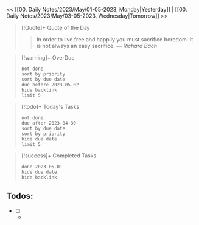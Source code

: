 << [[00. Daily Notes/2023/May/01-05-2023, Monday|Yesterday]] | [[00. Daily Notes/2023/May/03-05-2023, Wednesday|Tomorrow]] >>

> [!Quote]+ Quote of the Day  
> > In order to live free and happily you must sacrifice boredom. It is not always an easy sacrifice.
> — <cite>Richard Bach</cite>

> [!warning]+ OverDue  
> ```tasks  
> not done  
> sort by priority 
> sort by due date  
> due before 2023-05-02
> hide backlink  
> limit 5  
> ```

> [!todo]+ Today's Tasks  
> ```tasks  
> not done  
> due after 2023-04-30  
> sort by due date   
> sort by priority 
> hide due date  
> limit 5  
> ```

> [!success]+ Completed Tasks  
> ```tasks  
> done 2023-05-01  
> hide due date  
> hide backlink

## Todos:
- [ ] *